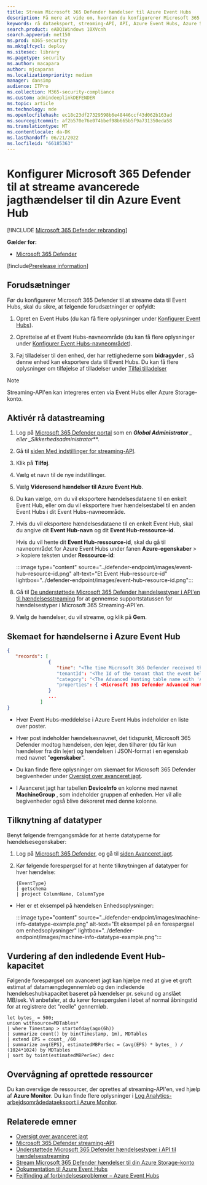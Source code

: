 ```yaml
---
title: Stream Microsoft 365 Defender hændelser til Azure Event Hubs
description: Få mere at vide om, hvordan du konfigurerer Microsoft 365 Defender til at streame avancerede jagthændelser til dine Event Hubs.
keywords: rå dataeksport, streaming-API, API, Azure Event Hubs, Azure Storage, lagerkonto, Avanceret jagt, deling af rådata
search.product: eADQiWindows 10XVcnh
search.appverid: met150
ms.prod: m365-security
ms.mktglfcycl: deploy
ms.sitesec: library
ms.pagetype: security
ms.author: macapara
author: mjcaparas
ms.localizationpriority: medium
manager: dansimp
audience: ITPro
ms.collection: M365-security-compliance
ms.custom: admindeeplinkDEFENDER
ms.topic: article
ms.technology: mde
ms.openlocfilehash: ec18c23df27329598b6e48446ccf43d062b163ad
ms.sourcegitcommit: af2b570e76e074bbef98b665b5f9a731350eda58
ms.translationtype: MT
ms.contentlocale: da-DK
ms.lasthandoff: 06/21/2022
ms.locfileid: "66185363"
---
```

# <a name="configure-microsoft-365-defender-to-stream-advanced-hunting-events-to-your-azure-event-hub"></a>Konfigurer Microsoft 365 Defender til at streame avancerede jagthændelser til din Azure Event Hub

[!INCLUDE [Microsoft 365 Defender rebranding](../../includes/microsoft-defender.md)]

**Gælder for:**
- [Microsoft 365 Defender](https://go.microsoft.com/fwlink/?linkid=2118804)

[!include[Prerelease information](../../includes/prerelease.md)]

## <a name="prerequisites"></a>Forudsætninger

Før du konfigurerer Microsoft 365 Defender til at streame data til Event Hubs, skal du sikre, at følgende forudsætninger er opfyldt:

1. Opret en Event Hubs (du kan få flere oplysninger under [Konfigurer Event Hubs](configure-event-hub.md#set-up-event-hubs)).

2. Oprettelse af et Event Hubs-navneområde (du kan få flere oplysninger under [Konfigurer Event Hubs-navneområdet](configure-event-hub.md#set-up-event-hubs-namespace)).

3. Føj tilladelser til den enhed, der har rettighederne som **bidragyder** , så denne enhed kan eksportere data til Event Hubs. Du kan få flere oplysninger om tilføjelse af tilladelser under [Tilføj tilladelser](configure-event-hub.md#add-permissions)

> [!NOTE]
> Streaming-API'en kan integreres enten via Event Hubs eller Azure Storage-konto.

## <a name="enable-raw-data-streaming"></a>Aktivér rå datastreaming

1. Log på <a href="https://go.microsoft.com/fwlink/p/?linkid=2077139" target="_blank">Microsoft 365 Defender portal</a> som en ***Global Administrator** _ eller _*_Sikkerhedsadministrator_**.

2. Gå til [siden Med indstillinger for streaming-API](https://security.microsoft.com/settings/mtp_settings/raw_data_export).

3. Klik på **Tilføj**.

4. Vælg et navn til de nye indstillinger.

5. Vælg **Videresend hændelser til Azure Event Hub**.

6. Du kan vælge, om du vil eksportere hændelsesdataene til en enkelt Event Hub, eller om du vil eksportere hver hændelsestabel til en anden Event Hubs i dit Event Hubs-navneområde.

7. Hvis du vil eksportere hændelsesdataene til en enkelt Event Hub, skal du angive dit **Event Hub-navn** og dit **Event Hub-ressource-id**.

   Hvis du vil hente dit **Event Hub-ressource-id**, skal du gå til navneområdet for Azure Event Hubs under fanen **Azure-egenskaber** [](https://ms.portal.azure.com/) >  > kopiere teksten under **Ressource-id**:

   :::image type="content" source="../defender-endpoint/images/event-hub-resource-id.png" alt-text="Et Event Hub-ressource-id" lightbox="../defender-endpoint/images/event-hub-resource-id.png":::

8. Gå til [De understøttede Microsoft 365 Defender hændelsestyper i API'en til hændelsesstreaming](supported-event-types.md) for at gennemse supportstatussen for hændelsestyper i Microsoft 365 Streaming-API'en.

9. Vælg de hændelser, du vil streame, og klik på **Gem**.

## <a name="the-schema-of-the-events-in-azure-event-hub"></a>Skemaet for hændelserne i Azure Event Hub

```JSON
{
   "records": [
               {
                  "time": "<The time Microsoft 365 Defender received the event>"
                  "tenantId": "<The Id of the tenant that the event belongs to>"
                  "category": "<The Advanced Hunting table name with 'AdvancedHunting-' prefix>"
                  "properties": { <Microsoft 365 Defender Advanced Hunting event as Json> }
               }
               ...
            ]
}
```

- Hver Event Hubs-meddelelse i Azure Event Hubs indeholder en liste over poster.

- Hver post indeholder hændelsesnavnet, det tidspunkt, Microsoft 365 Defender modtog hændelsen, den lejer, den tilhører (du får kun hændelser fra din lejer) og hændelsen i JSON-format i en egenskab med navnet "**egenskaber**".

- Du kan finde flere oplysninger om skemaet for Microsoft 365 Defender begivenheder under [Oversigt over avanceret jagt](advanced-hunting-overview.md).

- I Avanceret jagt har tabellen **DeviceInfo** en kolonne med navnet **MachineGroup** , som indeholder gruppen af enheden. Her vil alle begivenheder også blive dekoreret med denne kolonne.

## <a name="data-types-mapping"></a>Tilknytning af datatyper

Benyt følgende fremgangsmåde for at hente datatyperne for hændelsesegenskaber:

1. Log på <a href="https://go.microsoft.com/fwlink/p/?linkid=2077139" target="_blank">Microsoft 365 Defender</a>, og gå til [siden Avanceret jagt](https://security.microsoft.com/hunting-package).

2. Kør følgende forespørgsel for at hente tilknytningen af datatyper for hver hændelse:

   ```kusto
   {EventType}
   | getschema
   | project ColumnName, ColumnType
   ```

- Her er et eksempel på hændelsen Enhedsoplysninger:

  :::image type="content" source="../defender-endpoint/images/machine-info-datatype-example.png" alt-text="Et eksempel på en forespørgsel om enhedsoplysninger" lightbox="../defender-endpoint/images/machine-info-datatype-example.png":::

## <a name="estimating-initial-event-hub-capacity"></a>Vurdering af den indledende Event Hub-kapacitet
Følgende forespørgsel om avanceret jagt kan hjælpe med at give et groft estimat af datamængdegennemløb og den indledende hændelseshubkapacitet baseret på hændelser pr. sekund og anslået MB/sek. Vi anbefaler, at du kører forespørgslen i løbet af normal åbningstid for at registrere det "reelle" gennemløb.
 
```kusto 
let bytes_ = 500;
union withsource=MDTables*
| where Timestamp > startofday(ago(6h))
| summarize count() by bin(Timestamp, 1m), MDTables
| extend EPS = count_ /60
| summarize avg(EPS), estimatedMBPerSec = (avg(EPS) * bytes_ ) / (1024*1024) by MDTables
| sort by toint(estimatedMBPerSec) desc
```

## <a name="monitoring-created-resources"></a>Overvågning af oprettede ressourcer

Du kan overvåge de ressourcer, der oprettes af streaming-API'en, ved hjælp af **Azure Monitor**. Du kan finde flere oplysninger i [Log Analytics-arbejdsområdedataeksport i Azure Monitor](/azure/azure-monitor/logs/logs-data-export). 

## <a name="related-topics"></a>Relaterede emner

- [Oversigt over avanceret jagt](advanced-hunting-overview.md)
- [Microsoft 365 Defender streaming-API](streaming-api.md)
- [Understøttede Microsoft 365 Defender hændelsestyper i API til hændelsesstreaming](supported-event-types.md)
- [Stream Microsoft 365 Defender hændelser til din Azure Storage-konto](streaming-api-storage.md)
- [Dokumentation til Azure Event Hubs](/azure/event-hubs/)
- [Fejlfinding af forbindelsesproblemer – Azure Event Hubs](/azure/event-hubs/troubleshooting-guide)
